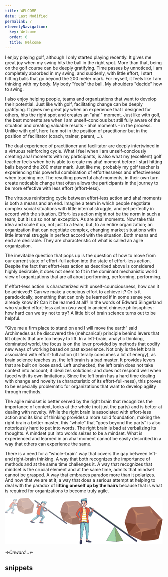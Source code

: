 ```yaml
---
title: WELCOME
date: Last Modified 
permalink: /
eleventyNavigation:
  key: Welcome 
  order: 0
  title: Welcome
---
```

I enjoy playing golf, although I only started playing recently. It gives me great joy when my swing hits the ball in the
right spot. More than that, being on the golf course can be deeply gratifying. Time passes by unnoticed, I am completely
absorbed in my swing, and suddenly, with little effort, I start hitting balls that go beyond the 200 meter mark. For
myself, it feels like I am thinking with my body. My body "feels" the ball. My shoulders "decide" how to swing.

I also enjoy helping people, teams and organizations that want to develop their potential. Just like with golf,
facilitating change can be deeply gratifying. It gives me great joy when an experience that I designed for others, hits
the right spot and creates an "aha!" moment. Just like with golf, the best moments are when I am unself-concious but
still fully aware of the situation and creating valuable results - aha! moments - in the process. Unlike with golf,
here I am not in the position of practitioner but in the position of facilitator (coach, trainer, parent, ...).

The dual experience of practitioner and facilitator are deeply intertwined in a virtuous reinforcing cycle. What I feel
when I am unself-conciously creating aha! moments with my participants, is also what my (excellent) golf teacher feels
when he is able to create my aha! moment before I start hitting balls beyond the 200 meter mark. Just like me, probably
my golf teacher is experiencing this powerful combination of effortlessness and effectiveness when teaching me. The
resulting powerful aha! moments, in their own turn create noticable change that often allows the participants in the
journey to be more effective with less effort (effort-less).

The virtuous reinforcing cycle between effort-less action and aha! moments is both a means and an end. Imagine a
team in which people negotiate complex social situations with little internal struggle, and yet perfectly in
accord with the situation. Effort-less action might not be the norm in such a team, but it is also not an
exception. As are aha! moments. Now take this idea and scale it up, not just to a team, but, to an entire organization; 
an organization that can negotiate complex, changing market situations with little internal struggle in perfect accord
with the situation. Both means and end are desirable. They are characteristic of what is called an agile organization.

The inevitable question that pops up is the question of how to move from our current state of
effort-full action into the state of effort-less action. Despite the fact that effort-less action as described above is
considered highly desirable, it does not seem to fit in the dominant mechanistic world view of organizations
that are all about performing, performing, performing. 

If effort-less action is characterized with unself-counciousness, how can it be achieved? Can we make a concious effort
to achieve it? Or is it paradoxically, something that can only be learned if in some sense you already know it? Can it
be learned at all? In the words of Edward Slingerland who studied effort-less action (wu-wei) in ancient chinese
philosophies: how hard can we try not to try? A little bit of brain science turns out to be helpful.

“Give me a firm place to stand on and I will move the earth” said Archimedes as he discovered the (mehcanical) principle
behind levers that lift objects that are too heavy to lift. In a left-brain, analytic thinking, dominated world, the
focus is on the lever provided by methods that codify new ways of working based on past experience. Not only is the
left brain associated with effort-full action (it literally consumes a lot of energy), as brain science
teaches us, the left brain is a bad master. It provides levers that are built on loose sand. Left unchecked,
the left brain does not take context into account; it idealizes solutions; and does not respond well when faced with its
own limitations. Since the left brain has a hard time dealing with change and novelty (a characteristic of its
effort-full-ness), this proves to be especially problematic for organizations that want to develop agility through methods.

The agile mindset is better served by the right brain that recognizes the importance of context, looks at the whole (not
just the parts) and is better at dealing with novelty. While the right brain is associated with effort-less action and
its kind of thinking provides a more solid foundation, making the right brain a better master, this “whole” that “goes
beyond the parts” is also notoriously hard to put into words. The right brain is bad at verbalizing its thoughts. A
mindset put into words seizes to be a mindset. What is experienced and learned in an aha! moment cannot be easily
described in a way that others can experience the same.

There is a need for a “whole-brain” way that covers the gap between left- and right-brain thinking. A way that both
recognizes the importance of methods and at the same time challenges it. A way that recognizes that mindset is the
crucial element and at the same time, admits that mindset cannot be grasped. A way that embraces paradox more than it
polarizes. And now that we are at it, a way that does a serious attempt at helping to deal with the paradox of **lifting
oneself up by the hairs** because that is what is required for organizations to become truly agile.

![Give me a firm place to stand on...](/content/images/lever-principle.png)

->*Onward...*<-



## snippets

